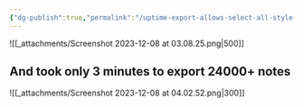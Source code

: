 ```yaml
---
{"dg-publish":true,"permalink":"/uptime-export-allows-select-all-style-selection-on-a-huge-notebook/","noteIcon":"2"}
---
```


![[_attachments/Screenshot 2023-12-08 at 03.08.25.png\|500]]

## And took only 3 minutes to export 24000+ notes

![[_attachments/Screenshot 2023-12-08 at 04.02.52.png\|300]]
